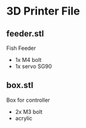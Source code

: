 # 3D Printer File
## feeder.stl
Fish Feeder
- 1x M4 bolt
- 1x servo SG90

## box.stl
Box for controller
- 2x M3 bolt
- acrylic
